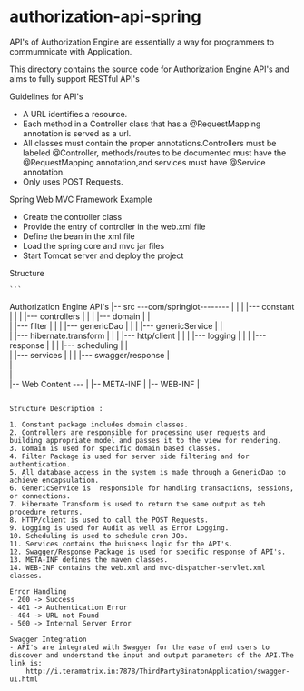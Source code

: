 # authorization-api-spring
API's of Authorization Engine are essentially a way for programmers to commumnicate with Application.

This directory contains the source code for Authorization Engine API's and aims to fully support RESTful API's

Guidelines for API's
- A URL identifies a resource.
- Each method in a Controller class that has a @RequestMapping annotation is served as a url.
- All classes must contain the proper annotations.Controllers must be labeled @Controller, methods/routes to be documented must have the @RequestMapping annotation,and services must have @Service annotation.
- Only uses POST Requests.

Spring Web MVC Framework Example
- Create the controller class
- Provide the entry of controller in the web.xml file
- Define the bean in the xml file
- Load the spring core and mvc jar files
- Start Tomcat server and deploy the project

Structure

	```
Authorization Engine API's
						|-- src ---com/springiot--------
						| 	  	          |
						| 	  	          |--- constant
						| 	  	          |
						| 	  	          |--- controllers
						| 	  	          |
						| 	  	          |--- domain
						| 	  	          |	  
						| 	  	          |--- filter
						| 	  	          |
						| 	  	          |--- genericDao
						| 	  		      |
						| 	  		      |--- genericService
						|			      |		           
						|		          |--- hibernate.transform 
						|			      | 
						|			      |--- http/client
						|			      | 
						|			      |--- logging
						|			      | 
						|			      |--- response
						|		          | 
						|			      |--- scheduling
						|			      |	 	
						|		          |--- services
						|		          |
						|			      |--- swagger/response
						|		
						|				
						|	
						|-- Web Content ---
						|	         |-- META-INF
						|		     |-- WEB-INF
						|	    
						
```

Structure Description :

1. Constant package includes domain classes.
2. Controllers are responsible for processing user requests and building appropriate model and passes it to the view for rendering.
3. Domain is used for specific domain based classes.
4. Filter Package is used for server side filtering and for authentication.
5. All database access in the system is made through a GenericDao to achieve encapsulation.
6. GenericService is  responsible for handling transactions, sessions, or connections.
7. Hibernate Transform is used to return the same output as teh procedure returns.
8. HTTP/client is used to call the POST Requests.
9. Logging is used for Audit as well as Error Logging. 
10. Scheduling is used to schedule cron JOb.
11. Services contains the buisness logic for the API's.
12. Swagger/Response Package is used for specific response of API's.
13. META-INF defines the maven classes.
14. WEB-INF contains the web.xml and mvc-dispatcher-servlet.xml classes.

Error Handling
- 200 -> Success
- 401 -> Authentication Error
- 404 -> URL not Found
- 500 -> Internal Server Error 

Swagger Integration
- API's are integrated with Swagger for the ease of end users to discover and understand the input and output parameters of the API.The link is:
    http://i.teramatrix.in:7878/ThirdPartyBinatonApplication/swagger-ui.html




